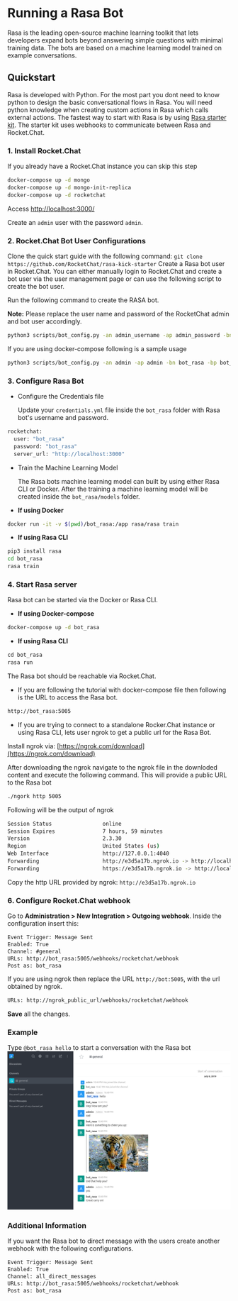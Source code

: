 # Running a Rasa Bot

Rasa is the leading open-source machine learning toolkit that lets developers expand bots beyond answering simple questions with minimal training data. The bots are based on a machine learning model trained on example conversations.

## Quickstart

Rasa is developed with Python. For the most part you dont need to know python to design the basic conversational flows in Rasa. You will need python knowledge when creating custom actions in Rasa which calls external actions. The fastest way to start with Rasa is by using [Rasa starter kit](https://github.com/RocketChat/rasa-kick-starter). The starter kit uses webhooks to communicate between Rasa and Rocket.Chat.

### 1. Install Rocket.Chat

If you already have a Rocket.Chat instance you can skip this step

```bash
docker-compose up -d mongo
docker-compose up -d mongo-init-replica
docker-compose up -d rocketchat
```

Access [http://localhost:3000/](http://localhost:3000/)

Create an `admin` user with the password `admin`.

### 2. Rocket.Chat Bot User Configurations

Clone the quick start guide with the following command: `git clone https://github.com/RocketChat/rasa-kick-starter` Create a Rasa bot user in Rocket.Chat. You can either manually login to Rocket.Chat and create a bot user via the user management page or can use the following script to create the bot user.

Run the following command to create the RASA bot.

**Note:** Please replace the user name and password of the RocketChat admin and bot user accordingly.

```bash
python3 scripts/bot_config.py -an admin_username -ap admin_password -bn bot_username -bp bot_pass -r http://rocketchaturl
```

If you are using docker-compose following is a sample usage

```bash
python3 scripts/bot_config.py -an admin -ap admin -bn bot_rasa -bp bot_rasa -r http://localhost:3000
```

### 3. Configure Rasa Bot

* Configure the Credentials file

  Update your `credentials.yml` file inside the `bot_rasa` folder with Rasa bot's username and password.

```bash
rocketchat:
  user: "bot_rasa"
  password: "bot_rasa"
  server_url: "http://localhost:3000"
```

* Train the Machine Learning Model

  The Rasa bots machine learning model can built by using either Rasa CLI or Docker. After the training a machine learning model will be created inside the `bot_rasa/models` folder.

* **If using Docker**

```bash
docker run -it -v $(pwd)/bot_rasa:/app rasa/rasa train
```

* **If using Rasa CLI**

```bash
pip3 install rasa
cd bot_rasa
rasa train
```

### 4. Start Rasa server

Rasa bot can be started via the Docker or Rasa CLI.

* **If using Docker-compose**

```bash
docker-compose up -d bot_rasa
```

* **If using Rasa CLI**

```python
cd bot_rasa
rasa run
```

The Rasa bot should be reachable via Rocket.Chat.

* If you are following the tutorial with docker-compose file then following is the URL to access the Rasa bot.

```bash
http://bot_rasa:5005
```

* If you are trying to connect to a standalone Rocker.Chat instance or using Rasa CLI, lets user ngrok to get a public url for the Rasa Bot.

Install ngrok via: [https://ngrok.com/download](https://ngrok.com/download)

After downloading the ngrok navigate to the ngrok file in the downloded content and execute the following command. This will provide a public URL to the Rasa bot

```bash
./ngork http 5005
```

Following will be the output of ngrok

```bash
Session Status                online
Session Expires               7 hours, 59 minutes
Version                       2.3.30
Region                        United States (us)
Web Interface                 http://127.0.0.1:4040
Forwarding                    http://e3d5a17b.ngrok.io -> http://localhost:5005
Forwarding                    https://e3d5a17b.ngrok.io -> http://localhost:5005
```

Copy the http URL provided by ngrok: `http://e3d5a17b.ngrok.io`

### 6. Configure Rocket.Chat webhook

Go to **Administration &gt; New Integration &gt; Outgoing webhook**. Inside the configuration insert this:

```text
Event Trigger: Message Sent
Enabled: True
Channel: #general
URLs: http://bot_rasa:5005/webhooks/rocketchat/webhook
Post as: bot_rasa
```

If you are using ngrok then replace the URL `http://bot:5005`, with the url obtained by ngrok.

```bash
URLs: http://ngrok_public_url/webhooks/rocketchat/webhook
```

**Save** all the changes.

### Example

Type `@bot_rasa hello` to start a conversation with the Rasa bot ![example](../../.gitbook/assets/rasa_bot_example%20%281%29%20%281%29%20%281%29%20%282%29.png)

### Additional Information

If you want the Rasa bot to direct message with the users create another webhook with the following configurations.

```text
Event Trigger: Message Sent
Enabled: True
Channel: all_direct_messages
URLs: http://bot_rasa:5005/webhooks/rocketchat/webhook
Post as: bot_rasa
```

